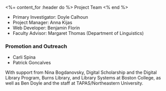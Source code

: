 <%= content_for :header do %>
Project Team
<% end %>


* Primary Investigator: Doyle Calhoun
* Project Manager: Anna Kijas
* Web Developer: Benjamin Florin
* Faculty Advisor: Margaret Thomas (Department of Linguistics)


### Promotion and Outreach 
* Carli Spina 
* Patrick Goncalves

With support from Nina Bogdanovsky, Digital Scholarship and the Digital Library Program, Burns Library, and Library Systems at Boston College, as well as Ben Doyle and the staff at TAPAS/Northeastern University.
